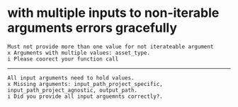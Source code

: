 # with multiple inputs to non-iterable arguments errors gracefully

    Must not provide more than one value for not iterateable argument
    x Arguments with multiple values: asset_type.
    i Please coorect your function call

---

    All input arguments need to hold values.
    x Missing arguments: input_path_project_specific, input_path_project_agnostic, output_path.
    i Did you provide all input arguemnts correctly?.

